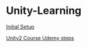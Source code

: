 # Unity-Learning

[Initial Setup](Initial-Setup.md)

[Unity2 Course Udemy steps](Unity2-Course-First-Step.md)
